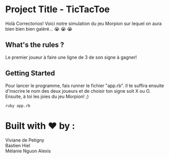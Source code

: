 
# Project Title - TicTacToe 

Holà Correctorios! 
Voici notre simulation du jeu Morpion sur lequel on aura bien bien bien galéré...  :sob:  :sob:  :sob:

## What's the rules ?

Le premier joueur à faire une ligne de 3 de son signe à gagner! 

## Getting Started

Pour lancer le programme, fais runner le fichier "app.rb". Il te suffira ensuite d'inscrire le nom des deux joueurs et de choisir ton signe soit X ou O. Ensuite, à toi les joies du jeu Morpion! ;) 

```
ruby app.rb
```

# Built with :heart: by : 

Viviane de Petigny  
Bastien Hiel  
Mélanie Nguon
Alexis

<!-- ### Prerequisites

Comme on
 -->
